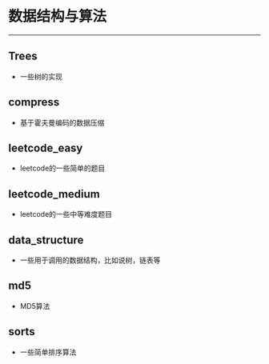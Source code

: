 # 数据结构与算法
---

## Trees
* 一些树的实现

## compress
* 基于霍夫曼编码的数据压缩

## leetcode_easy
* leetcode的一些简单的题目

## leetcode_medium
* leetcode的一些中等难度题目

## data_structure
* 一些用于调用的数据结构，比如说树，链表等

## md5
* MD5算法

## sorts
* 一些简单排序算法
